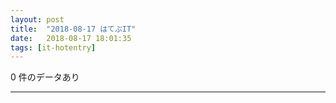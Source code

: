 ```yaml
---
layout: post
title:  "2018-08-17 はてぶIT"
date:   2018-08-17 18:01:35
tags: [it-hotentry]
---
```

0 件のデータあり

<hr>
